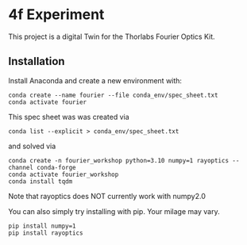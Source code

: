 # 4f Experiment
This project is a digital Twin for the Thorlabs Fourier Optics Kit.

## Installation
Install Anaconda and create a new environment with:
```
conda create --name fourier --file conda_env/spec_sheet.txt
conda activate fourier
```


This spec sheet was was created via
```
conda list --explicit > conda_env/spec_sheet.txt
```
and solved via
```
conda create -n fourier_workshop python=3.10 numpy=1 rayoptics --channel conda-forge
conda activate fourier_workshop
conda install tqdm
```
Note that rayoptics does NOT currently work with numpy2.0

You can also simply try installing with pip. Your milage may vary.
```
pip install numpy=1
pip install rayoptics
```
